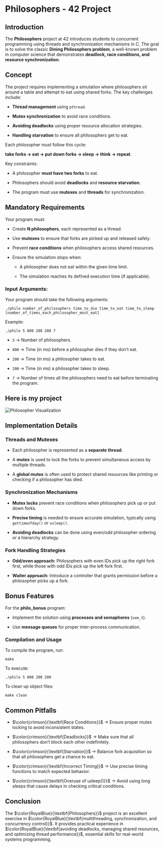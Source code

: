 # Philosophers - 42 Project

## Introduction

The **Philosophers** project at 42 introduces students to concurrent programming using threads and synchronization mechanisms in C. The goal is to solve the classic **Dining Philosophers problem**, a well-known problem in computer science that demonstrates **deadlock, race conditions, and resource synchronization**.

## Concept

The project requires implementing a simulation where philosophers sit around a table and attempt to eat using shared forks. The key challenges include:

  - **Thread management** using ```pthread```.

  - **Mutex synchronization** to avoid race conditions.

  - **Avoiding deadlocks** using proper resource allocation strategies.

  - **Handling starvation** to ensure all philosophers get to eat.

Each philosopher must follow this cycle:

**take forks → eat → put down forks → sleep → think → repeat**.

Key constraints:

  - A philosopher **must have two forks** to eat.

  - Philosophers should avoid **deadlocks** and **resource starvation**.

  - The program must use **mutexes** and **threads** for synchronization.

## Mandatory Requirements

Your program must:

  - Create **N philosophers**, each represented as a thread.

  - Use **mutexes** to ensure that forks are picked up and released safely.

  - Prevent **race conditions** when philosophers access shared resources.

  - Ensure the simulation stops when:

    - A philosopher does not eat within the given time limit.

    - The simulation reaches its defined execution time (if applicable).

### Input Arguments:

Your program should take the following arguments:

```console
./philo number_of_philosophers time_to_die time_to_eat time_to_sleep [number_of_times_each_philosopher_must_eat]
```

Example:

```console
./philo 5 800 200 200 7
```

  - ```5``` → Number of philosophers.

  - ```800``` → Time (in ms) before a philosopher dies if they don’t eat.

  - ```200``` → Time (in ms) a philosopher takes to eat.

  - ```200``` → Time (in ms) a philosopher takes to sleep.

  - ```7``` → Number of times all the philosophers need to eat before terminating the program.

## Here is my project
![Philosopher Visualization](./Philosopher.gif)

## Implementation Details

### Threads and Mutexes

  - Each philosopher is represented as a **separate thread**.

  - A **mutex** is used to lock the forks to prevent simultaneous access by multiple threads.

  - A **global mutex** is often used to protect shared resources like printing or checking if a philosopher has died.

### Synchronization Mechanisms

  - **Mutex locks** prevent race conditions when philosophers pick up or put down forks.

  - **Precise timing** is needed to ensure accurate simulation, typically using ```gettimeofday()``` or ```usleep()```.

  - **Avoiding deadlocks** can be done using even/odd philosopher ordering or a hierarchy strategy.

### Fork Handling Strategies

  - **Odd/even approach:** Philosophers with even IDs pick up the right fork first, while those with odd IDs pick up the left fork first.

  - **Waiter approach:** Introduce a controller that grants permission before a philosopher picks up a fork.

## Bonus Features

For the **philo_bonus** program:

  - Implement the solution using **processes and semaphores** (```sem_t```).

  - Use **message queues** for proper inter-process communication.

### Compilation and Usage

To compile the program, run:

```console
make
```

To execute:

```console
./philo 5 800 200 200
```

To clean up object files:

```console
make clean
```

## Common Pitfalls

  - $\color{crimson}{\textbf{Race Conditions}}$ → Ensure proper mutex locking to avoid inconsistent states.

  - $\color{crimson}{\textbf{Deadlocks}}$ → Make sure that all philosophers don’t block each other indefinitely.

  - $\color{crimson}{\textbf{Starvation}}$ → Balance fork acquisition so that all philosophers get a chance to eat.

  - $\color{crimson}{\textbf{Incorrect Timing}}$ → Use precise timing functions to match expected behavior.

  - $\color{crimson}{\textbf{Overuse of usleep()}}$ → Avoid using long sleeps that cause delays in checking critical conditions.

## Conclusion

The $\color{RoyalBlue}{\textbf{Philosophers}}$ project is an excellent exercise in $\color{RoyalBlue}{\textbf{multithreading, synchronization, and concurrency control}}$. It provides practical experience in $\color{RoyalBlue}{\textbf{avoiding deadlocks, managing shared resources, and optimizing thread performance}}$, essential skills for real-world systems programming.

